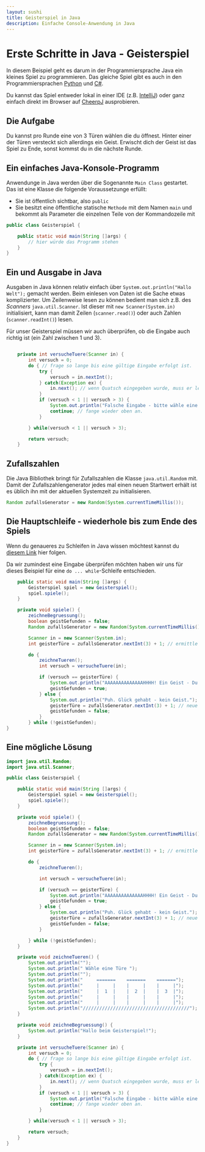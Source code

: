 ```yaml
---
layout: sushi
title: Geisterspiel in Java
description: Einfache Console-Anwendung in Java
---
```


# Erste Schritte in Java - Geisterspiel
In diesem Beispiel geht es darum in der Programmiersprache Java ein kleines Spiel zu programmieren.
Das gleiche Spiel gibt es auch in den Programmiersprachen [Python](../python/python-geisterspiel.html) und [C#](../csharp/geisterspiel.html).

Du kannst das Spiel entweder lokal in einer IDE (z.B. [IntelliJ](https://www.jetbrains.com/idea/download)) oder ganz einfach direkt im Browser auf [CheerpJ](https://javafiddle.leaningtech.com/) ausprobieren.

## Die Aufgabe
Du kannst pro Runde eine von 3 Türen wählen die du öffnest. Hinter einer der Türen versteckt sich allerdings ein Geist. Erwischt dich der Geist ist das Spiel zu Ende, sonst kommst du in die nächste Runde.

## Ein einfaches Java-Konsole-Programm
Anwendunge in Java werden über die Sogenannte `Main Class` gestartet. Das ist eine Klasse die folgende Voraussetzunge erfüllt:
* Sie ist öffentlich sichtbar, also `public`
* Sie besitzt eine öffentliche statische `Methode` mit dem Namen `main` und bekommt als Parameter die einzelnen Teile von der Kommandozeile mit

```java
public class Geisterspiel {

    public static void main(String []args) {
        // hier würde das Programm stehen
    }
}
```

## Ein und Ausgabe in Java
Ausgaben in Java können relativ einfach über `System.out.println("Hallo Welt");` gemacht werden. Beim einlesen von Daten ist die Sache etwas komplizierter. Um Zeilenweise lesen zu können bedient man sich z.B. des *Scanners* `java.util.Scanner`. Ist dieser mit `new Scanner(System.in)` initialisiert, kann man damit Zeilen (`scanner.read()`) oder auch Zahlen (`scanner.readInt()`) lesen.

Für unser Geisterspiel müssen wir auch überprüfen, ob die Eingabe auch richtig ist (ein Zahl zwischen 1 und 3).

```java

	private int versucheTuere(Scanner in) {
		int versuch = 0;
		do { // frage so lange bis eine gültige Eingabe erfolgt ist.
			try {
				versuch = in.nextInt();
			} catch(Exception ex) {
				in.next(); // wenn Quatsch eingegeben wurde, muss er leider auch gelesen werden
			}
			if (versuch < 1 || versuch > 3) {
				System.out.println("Falsche Eingabe - bitte wähle eine Zahl von 1 - 3");
				continue; // fange wieder oben an.
			}

		} while(versuch < 1 || versuch > 3);

		return versuch;
	}

```

## Zufallszahlen
Die Java Bibliothek bringt für Zufallszahlen die Klasse `java.util.Random` mit. Damit der Zufallszahlengenerator jedes mal einen neuen Startwert erhält ist es üblich ihn mit der aktuellen Systemzeit zu initialisieren.

```java
Random zufallsGenerator = new Random(System.currentTimeMillis());
```

## Die Hauptschleife - wiederhole bis zum Ende des Spiels
Wenn du genaueres zu Schleifen in Java wissen möchtest kannst du [diesem Link](http://www.java-programmieren.com/schleifen-java.php) hier folgen.

Da wir zumindest eine Eingabe überprüfen möchten haben wir uns für dieses Beispiel für eine `do ... while`-Schleife entschieden.

```java
    public static void main(String []args) {
        Geisterspiel spiel = new Geisterspiel();
        spiel.spiele();
    }

    private void spiele() {
        zeichneBegruessung();
        boolean geistGefunden = false;
        Random zufallsGenerator = new Random(System.currentTimeMillis());

        Scanner in = new Scanner(System.in);
        int geisterTüre = zufallsGenerator.nextInt(3) + 1; // ermittle Türe hinter der sich ein Geist befindet (1-3)

        do {
            zeichneTueren();
            int versuch = versucheTuere(in);

            if (versuch == geisterTüre) {
                System.out.println("AAAAAAAAAAAAAAHHHH! Ein Geist - Du hast verloren.");
                geistGefunden = true;
            } else {
                System.out.println("Puh. Glück gehabt - kein Geist.");
                geisterTüre = zufallsGenerator.nextInt(3) + 1; // neue GeisterTüre
                geistGefunden = false;
            }
        } while (!geistGefunden);
}
```


## Eine mögliche Lösung

```java
import java.util.Random;
import java.util.Scanner;

public class Geisterspiel {

	public static void main(String []args) {
		Geisterspiel spiel = new Geisterspiel();
		spiel.spiele();
	}

	private void spiele() {
		zeichneBegruessung();
		boolean geistGefunden = false;
		Random zufallsGenerator = new Random(System.currentTimeMillis());

		Scanner in = new Scanner(System.in);
		int geisterTüre = zufallsGenerator.nextInt(3) + 1; // ermittle Türe hinter der sich ein Geist befindet (1-3)

		do {
			zeichneTueren();

			int versuch = versucheTuere(in);

			if (versuch == geisterTüre) {
				System.out.println("AAAAAAAAAAAAAAHHHH! Ein Geist - Du hast verloren.");
				geistGefunden = true;
			} else {
				System.out.println("Puh. Glück gehabt - kein Geist.");
				geisterTüre = zufallsGenerator.nextInt(3) + 1; // neue GeisterTüre
				geistGefunden = false;
			}

		} while (!geistGefunden);
	}

	private void zeichneTueren() {
		System.out.println("");
		System.out.println(" Wähle eine Türe ");
		System.out.println("");
		System.out.println("     =======    =======    =======");
		System.out.println("     |     |    |     |    |     |");
		System.out.println("     |  1  |    |  2  |    |  3  |");
		System.out.println("     |     |    |     |    |     |");
		System.out.println("     |     |    |     |    |     |");
		System.out.println("///////////////////////////////////////");
	}

	private void zeichneBegruessung() {
		System.out.println("Hallo beim Geisterspiel!");
	}

	private int versucheTuere(Scanner in) {
		int versuch = 0;
		do { // frage so lange bis eine gültige Eingabe erfolgt ist.
			try {
				versuch = in.nextInt();
			} catch(Exception ex) {
				in.next(); // wenn Quatsch eingegeben wurde, muss er leider auch gelesen werden
			}
			if (versuch < 1 || versuch > 3) {
				System.out.println("Falsche Eingabe - bitte wähle eine Zahl von 1 - 3");
				continue; // fange wieder oben an.
			}

		} while(versuch < 1 || versuch > 3);

		return versuch;
	}
}
```